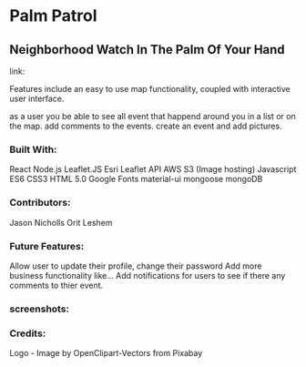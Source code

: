 # Palm Patrol

## Neighborhood Watch In The Palm Of Your Hand

link:

Features include an easy to use map functionality, coupled with interactive user interface.

as a user you be able to see all event that happend around you in a list or on the map. add comments to the events.
create an event and add pictures.

### Built With:

React
Node.js
Leaflet.JS
Esri Leaflet API
AWS S3 (Image hosting)
Javascript ES6
CSS3
HTML 5.0
Google Fonts
material-ui
mongoose
mongoDB

### Contributors:

Jason Nicholls
Orit Leshem

### Future Features:

Allow user to update their profile, change their password
Add more business functionality like...
Add notifications for users to see if there any comments to thier event.

### screenshots:

### Credits:

Logo - Image by OpenClipart-Vectors from Pixabay
